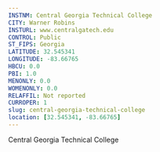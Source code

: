 ```yaml
---
INSTNM: Central Georgia Technical College
CITY: Warner Robins
INSTURL: www.centralgatech.edu
CONTROL: Public
ST_FIPS: Georgia
LATITUDE: 32.545341
LONGITUDE: -83.66765
HBCU: 0.0
PBI: 1.0
MENONLY: 0.0
WOMENONLY: 0.0
RELAFFIL: Not reported
CURROPER: 1
slug: central-georgia-technical-college
location: [32.545341, -83.66765]
---
```

Central Georgia Technical College